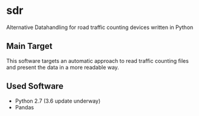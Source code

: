 # sdr
Alternative Datahandling for road traffic counting devices written in Python

## Main Target
This software targets an automatic approach to read traffic counting files and present the data in a more readable way.

## Used Software
- Python 2.7 (3.6 update underway)
- Pandas
